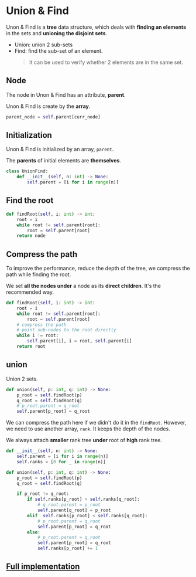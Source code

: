 # Union & Find

Unon & Find is a **tree** data structure, which deals with **finding an elements** in the sets and **unioning the disjoint sets**.

- Union: union 2 sub-sets
- Find: find the sub-set of an element.
  > It can be used to verify whether 2 elements are in the same set.

## Node

The node in Unon & Find has an attribute, **parent**.

Unon & Find is create by the **array**.

```python
parent_node = self.parent[curr_node]
```

## Initialization

Unon & Find is initialized by an array, `parent`.

The **parents** of initial elements are **themselves**.

```python
class UnionFind:
    def __init__(self, n: int) -> None:
        self.parent = [i for i in range(n)]
```

## Find the root

```python
def findRoot(self, i: int) -> int:
    root = i
    while root != self.parent[root]:
        root = self.parent[root]
    return node
```

## Compress the path

To improve the performance, reduce the depth of the tree, we compress the path while finding the root.

We set **all the nodes under** a node as its **direct children**. It's the recommended way.

```python
def findRoot(self, i: int) -> int:
    root = i
    while root != self.parent[root]:
        root = self.parent[root]
    # compress the path
    # point sub-nodes to the root directly
    while i != root:
        self.parent[i], i = root, self.parent[i]
    return root
```

## union

Union 2 sets.

```python
def union(self, p: int, q: int) -> None:
    p_root = self.findRoot(p)
    q_root = self.findRoot(q)
    # p_root.parent = q_root
    self.parent[p_root] = q_root
```

We can compress the path here if we didn't do it in the `findRoot`.
However, we need to use another array, `rank`. It keeps the depth of the nodes.

We always attach **smaller** rank tree **under** root of **high** rank tree.

```python
def __init__(self, n: int) -> None:
    self.parent = [i for i in range(n)]
    self.ranks = [0 for _ in range(n)]

def union(self, p: int, q: int) -> None:
    p_root = self.findRoot(p)
    q_root = self.findRoot(q)

    if p_root != q_root:
        if self.ranks[p_root] > self.ranks[q_root]:
            # q_root.parent = p_root
            self.parent[q_root] = p_root
        elif  self.ranks[p_root] < self.ranks[q_root]:
            # p_root.parent = q_root
            self.parent[p_root] = q_root
        else:
            # p_root.parent = q_root
            self.parent[p_root] = q_root
            self.ranks[p_root] += 1

```

## [Full implementation](https://github.com/EnzoSeason/study-notes/blob/main/algo-data-structure/union&find/UnionFind.py)
